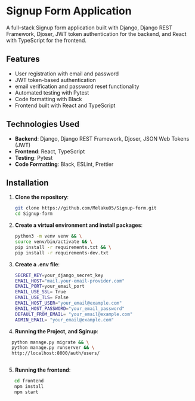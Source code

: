 # Signup Form Application
A full-stack Signup form application built with Django, Django REST Framework, Djoser, JWT token authentication for the backend, and React with TypeScript for the frontend.

## Features

- User registration with email and password
- JWT token-based authentication
- email verification and password reset functionality
- Automated testing with Pytest
- Code formatting with Black
- Frontend built with React and TypeScript

## Technologies Used

- **Backend**: Django, Django REST Framework, Djoser, JSON Web Tokens (JWT)
- **Frontend**: React, TypeScript
- **Testing**: Pytest
- **Code Formatting**: Black, ESLint, Prettier

## Installation

1. **Clone the repository**:
   ```bash
   git clone https://github.com/Melaku05/Signup-form.git
   cd Signup-form


2. **Create a virtual environment and install packages**:
   ```bash
   python3 -m venv venv && \
   source venv/bin/activate && \
   pip install -r requirements.txt && \
   pip install -r requirements-dev.txt


3. **Create a .env file**:
   ```bash
   SECRET_KEY=your_django_secret_key
   EMAIL_HOST="mail.your-email-provider.com"
   EMAIL_PORT=your_email_port
   EMAIL_USE_SSL= True
   EMAIL_USE_TLS= False
   EMAIL_HOST_USER="your_email@example.com"
   EMAIL_HOST_PASSWORD="your_email_password"
   DEFAULT_FROM_EMAIL= "your_email@example.com"
   ADMIN_EMAIL= "your_email@example.com"


4. **Running the Project, and Sginup**:
 ```bash
   python manage.py migrate && \
   python manage.py runserver && \
   http://localhost:8000/auth/users/ 



```

5. **Running the frontend**:
```bash
   cd frontend
   npm install
   npm start


